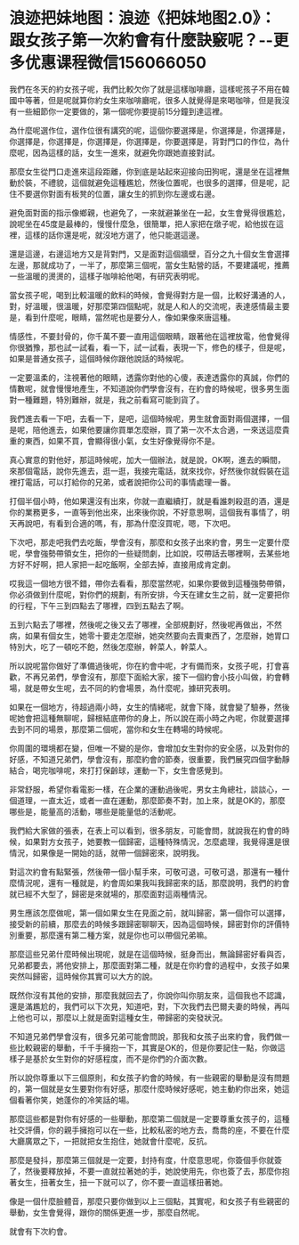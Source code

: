 # 浪迹把妹地图：浪迹《把妹地图2.0》：跟女孩子第一次約會有什麼訣竅呢？​--更多优惠课程微信156066050

我們在冬天的約女孩子呢，我們比較欠你了就是這樣咖啡廳，這樣呢孩子不用在韓國中等著，但是呢就算你約女生來咖啡廳呢，很多人就覺得是來喝咖啡，但是我沒有一些細節你一定要做的，第一個呢你要提前15分鐘到達這裡。

為什麼呢選作位，選作位很有講究的呢，這個你要選擇是，你選擇是，你選擇是，你選擇是，你選擇是，你選擇是，你選擇是，你要選擇是，背對門口的作位，為什麼呢，因為這樣的話，女生一進來，就避免你跟她直接對試。

那麼女生從門口走進來這段距離，你到底是站起來迎接向田狗呢，還是坐在這裡無動於裝，不禮貌，這個就避免這種尷尬，然後位置呢，也很多的選擇，但是呢，記住不要選你對面有板凳的位置，讓女生的抓到你左邊或右邊。

避免面對面的指示像鄉親，也避免了，一來就避兼坐在一起，女生會覺得很尷尬，說呢坐在45度是最棒的，慢慢什麼急，很簡單，把人家把在燉子呢，給他拔在這裡，這樣的話你還是呢，就沒地方選了，他只能選這邊。

還是這邊，右邊這地方又是背對門，又是面對這個牆壁，百分之九十個女生會選擇左邊，那就成功了，一半了，那麼第三個呢，當女生點營的話，不要建議呢，推薦一些溫暖的燙燙的，這樣子咖啡給他喝，有研究表明呢。

當女孩子呢，喝到比較溫暖的飲料的時候，會覺得對方是一個，比較好溝通的人，對，好溫暖，很溫暖，好那麼第四個點呢，就是人和人的交流呢，表達感情最主要是，看到什麼呢，眼睛，當然呢也是要分人，像如果像來唐這種。

情感性，不要封骨的，你千萬不要一直用這個眼睛，跟著他在這裡放電，他會覺得你很猶豫，那也試一試看，看一下，試一試看，表現一下，修色的樣子，但是呢，如果是普通女孩子，這個時候你跟他說話的時候呢。

一定要溫柔的，注視著他的眼睛，透露你對他的心傻，表達透露你的真誠，你們的情數呢，就會慢慢地產生，不知道說你們學會沒有，在約會的時候呢，很多男生面對一種難題，特別難辦，就是，我之前看寫可能到貨了。

我們進去看一下吧，去看一下，是吧，這個時候呢，男生就會面對兩個選擇，一個是呢，陪他進去，如果他要讓你買單怎麼辦，買了第一次不太合適，一來送這麼貴重的東西，如果不買，會顯得很小氣，女生好像覺得你不是。

真心實意的對他好，那這時候呢，加大一個辦法，就是說，OK啊，進去的瞬間，來那個電話，說你先進去，逛一逛，我接完電話，就來找你，好然後你就假裝在這裡打電話，可以打給你的兄弟，或者說把你公司的事情處理一番。

打個半個小時，他如果還沒有出來，你就一直繼續打，就是看誰刺殺逛的酒，還是你的業務更多，一直等到他出來，出來後你說，不好意思啊，這個我有事情了，明天再說吧，有看到合適的嗎，有，那為什麼沒買呢，嗯，下次吧。

下次吧，那走吧我們去吃飯，學會沒有，那麼和女孩子出來約會，男生一定要什麼呢，學會強勢帶領女生，把你的一些疑問劇，比如說，哎帶話去哪裡啊，去某些地方好不好啊，把人家把一起吃飯啊，全部去掉，直接用成肯定劇。

哎我這一個地方很不錯，帶你去看看，那麼當然呢，如果你要做到這種強勢帶領，你必須做到什麼呢，對你們的規劃，有所安排，今天在建女生之前，就一定要把你的行程，下午三到四點去了哪裡，四到五點去了啊。

五到六點去了哪裡，然後呢之後又去了哪裡，全部規劃好，然後呢再做出，不然病，如果有個女生，她零十要走怎麼辦，她突然要向去賣東西了，怎麼辦，她胃口特別大，吃了一頓吃不飽，然後怎麼辦，幹菜人，幹菜人。

所以說呢當你做好了準備過後呢，你在約會中呢，才有備而來，女孩子呢，打會喜歡，不再兄弟們，學會沒有，那麼下面給大家，接下一個約會小技小叫做，約會轉場，就是帶女生呢，去不同的約會場景，為什麼呢，據研究表明。

如果在一個地方，待超過兩小時，女生的情緒呢，就會下降，就會變了驗券，然後呢她會把這種無聊呢，歸根結底帶你的身上，所以說在兩小時之內呢，你就要選擇去到不同的場景，那麼第二個呢，當你和女生在轉場的時候呢。

你周圍的環境都在變，但唯一不變的是你，會增加女生對你的安全感，以及對你的好感，不知道兄弟們，學會沒有，那麼約會的節奏，很重要，我們展究四個字動靜結合，喝完咖啡呢，來打打保齡球，運動一下，女生會感覺到。

非常舒服，希望你看電影一樣，在企業的運動過後呢，男女主角總社，談談心，一個道理，一直太近，或者一直在運動，那麼節奏不對，加上來，就是OK的，那麼哪些是，能量高的活動，哪些是能量低的活動呢。

我們給大家做的張表，在表上可以看到，很多朋友，可能會問，就說我在約會的時候，如果對方女孩子，她要教一個歸密，這種特殊情況，怎麼處理，我覺得還是很情況，如果像是一開始的話，就帶一個歸密來，說明我。

對這次約會有點緊張，然後帶一個小幫手來，可敬可退，可敬可退，那還有一種什麼情況呢，還有一種就是，約會周如果我叫我歸密來的話，那麼說明，我們的約會就已經不大型了，歸密是來就場的，那麼面對這兩種情況。

男生應該怎麼做呢，第一個如果女生在見面之前，就叫歸密，第一個你可以選擇，接受新的前續，那麼去的時候多跟歸密聊聊天，因為這個時候，歸密對你的評價特別重要，那麼還有第二種方案，就是你也可以帶個兄弟嘛。

那麼這些兄弟什麼時候出現呢，就是在這個時候，挺身而出，無論歸密好看與否，兄弟都要去，將他安排上，那麼面對第二種，就是在你約會的過程中，女孩子如果突然叫歸密，這時候你其實可以大方的說。

既然你沒有其他的安排，那麼我就回去了，你說你叫你朋友來，這個我也不認識，還是滿尷尬的，我們可以下次見，知道吧，對，下次我們去巴爾夫妻的時候，再叫上他也可以，那麼以上就是面對這種女生，帶歸密的突發狀況。

不知道兄弟們學會沒有，很多兄弟可能會問說，那我和女孩子出來約會，我們做一些比較親密的舉動，千千手擁抱一下，其實是OK的，但是你要記住一點，你做這樣子是基於女生對你的好感程度，而不是你們的介面次數。

所以說你尊重以下三個原則，和女孩子約會的時候，有一些親密的舉動是沒有問題的，第一個就是女生要對你有好感，那麼什麼時候好感呢，她主動約你出來，她這個看著你笑，她蓬你的冷笑話的場。

那麼這些都是對你有好感的一些舉動，那麼第二個就是一定要尊重女孩子的，這種社交評價，你的親手擁抱可以在一些，比較私密的地方去，喬喬的座，不要在什麼大廳廣眾之下，一把就把女生抱住，她就會什麼呢，反抗。

那麼是發抖，那麼第三個就是一定要，封持有度，什麼意思呢，你簽個手你就簽了，然後要釋放掉，不要一直就拉著她的手，她說使用先，你也簽了去，那麼你抱著女生，扭著女生，扭一下就可以了，你不要一直這樣扭著她。

像是一個什麼臉體音，那麼只要你做到以上三個點，其實呢，和女孩子有些親密的舉動，女生會覺得，跟你的關係更進一步，那麼自然呢。

就會有下次約會。
